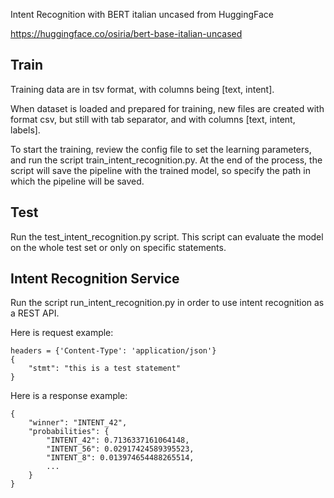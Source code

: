 Intent Recognition with BERT italian uncased from HuggingFace 


https://huggingface.co/osiria/bert-base-italian-uncased

## Train
Training data are in tsv format, with columns being [text, intent].

When dataset is loaded and prepared for training, new files are created with format csv, but still with tab separator, and with columns [text, intent, labels].

To start the training, review the config file to set the learning parameters, and run the script train_intent_recognition.py.
At the end of the process, the script will save the pipeline with the trained model, so specify the path in which the pipeline will be saved.

## Test
Run the test_intent_recognition.py script. This script can evaluate the model on the whole test set or only on specific statements.

## Intent Recognition Service
Run the script run_intent_recognition.py in order to use intent recognition as a REST API.

Here is request example:

    headers = {'Content-Type': 'application/json'}
    { 
        "stmt": "this is a test statement" 
    }

Here is a response example:

    {
        "winner": "INTENT_42",
        "probabilities": {
            "INTENT_42": 0.7136337161064148,
            "INTENT_56": 0.02917424589395523,
            "INTENT_8": 0.013974654488265514,
            ...
        }
    }